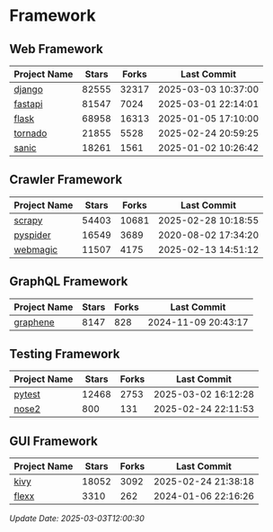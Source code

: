 # Framework

## Web Framework
| Project Name | Stars | Forks | Last Commit |
| ------------ | ----- | ----- | ----------- |
| [django](https://github.com/django/django) | 82555 | 32317 | 2025-03-03 10:37:00 |
| [fastapi](https://github.com/fastapi/fastapi) | 81547 | 7024 | 2025-03-01 22:14:01 |
| [flask](https://github.com/pallets/flask) | 68958 | 16313 | 2025-01-05 17:10:00 |
| [tornado](https://github.com/tornadoweb/tornado) | 21855 | 5528 | 2025-02-24 20:59:25 |
| [sanic](https://github.com/sanic-org/sanic) | 18261 | 1561 | 2025-01-02 10:26:42 |

## Crawler Framework
| Project Name | Stars | Forks | Last Commit |
| ------------ | ----- | ----- | ----------- |
| [scrapy](https://github.com/scrapy/scrapy) | 54403 | 10681 | 2025-02-28 10:18:55 |
| [pyspider](https://github.com/binux/pyspider) | 16549 | 3689 | 2020-08-02 17:34:20 |
| [webmagic](https://github.com/code4craft/webmagic) | 11507 | 4175 | 2025-02-13 14:51:12 |

## GraphQL Framework
| Project Name | Stars | Forks | Last Commit |
| ------------ | ----- | ----- | ----------- |
| [graphene](https://github.com/graphql-python/graphene) | 8147 | 828 | 2024-11-09 20:43:17 |

## Testing Framework
| Project Name | Stars | Forks | Last Commit |
| ------------ | ----- | ----- | ----------- |
| [pytest](https://github.com/pytest-dev/pytest) | 12468 | 2753 | 2025-03-02 16:12:28 |
| [nose2](https://github.com/nose-devs/nose2) | 800 | 131 | 2025-02-24 22:11:53 |

## GUI Framework
| Project Name | Stars | Forks | Last Commit |
| ------------ | ----- | ----- | ----------- |
| [kivy](https://github.com/kivy/kivy) | 18052 | 3092 | 2025-02-24 21:38:18 |
| [flexx](https://github.com/flexxui/flexx) | 3310 | 262 | 2024-01-06 22:16:26 |

*Update Date: 2025-03-03T12:00:30*